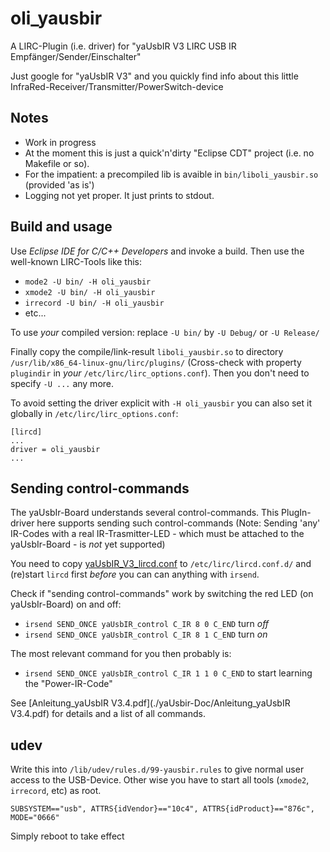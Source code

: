 # oli_yausbir
A LIRC-Plugin (i.e. driver) for "yaUsbIR V3 LIRC USB IR Empfänger/Sender/Einschalter"

Just google for "yaUsbIR V3" and you quickly find info about this little InfraRed-Receiver/Transmitter/PowerSwitch-device

## Notes
- Work in progress
- At the moment this is just a quick'n'dirty "Eclipse CDT" project (i.e. no Makefile or so).
- For the impatient: a precompiled lib is avaible in `bin/liboli_yausbir.so` (provided 'as is')
- Logging not yet proper. It just prints to stdout.

## Build and usage
Use *Eclipse IDE for C/C++ Developers* and invoke a build. Then use the well-known LIRC-Tools like this:
- `mode2 -U bin/ -H oli_yausbir`
- `xmode2 -U bin/ -H oli_yausbir`
- `irrecord -U bin/ -H oli_yausbir`
- etc...

To use *your* compiled version: replace `-U bin/` by `-U Debug/` or `-U Release/`

Finally copy the compile/link-result `liboli_yausbir.so` to directory `/usr/lib/x86_64-linux-gnu/lirc/plugins/` (Cross-check with property `plugindir` in *your* `/etc/lirc/lirc_options.conf`). Then you don't need to specify `-U ...` any more.

To avoid setting the driver explicit with `-H oli_yausbir` you can also set it globally in `/etc/lirc/lirc_options.conf`:

```
[lircd]
...
driver = oli_yausbir
...
```

## Sending control-commands
The yaUsbIr-Board understands several control-commands. This PlugIn-driver here supports sending such control-commands (Note: Sending 'any' IR-Codes with a real IR-Trasmitter-LED - which must be attached to the yaUsbIr-Board - is *not* yet supported)

You need to copy [yaUsbIR_V3_lircd.conf](./yaUsbIr-Doc/yausbirv3.003/yaUsbIR_V3_lircd.conf) to `/etc/lirc/lircd.conf.d/` and (re)start `lircd` first *before* you can can anything with `irsend`.

Check if "sending control-commands" work by switching the red LED (on yaUsbIr-Board) on and off:
- `irsend SEND_ONCE yaUsbIR_control C_IR 8 0 C_END` turn *off*
- `irsend SEND_ONCE yaUsbIR_control C_IR 8 1 C_END` turn *on*

The most relevant command for you then probably is:
- `irsend SEND_ONCE yaUsbIR_control C_IR 1 1 0 C_END` to start learning the "Power-IR-Code"

See [Anleitung_yaUsbIR V3.4.pdf](./yaUsbir-Doc/Anleitung_yaUsbIR V3.4.pdf) for details and a list of all commands.

## udev
Write this into `/lib/udev/rules.d/99-yausbir.rules` to give normal user access to the USB-Device.
Other wise you have to start all tools (`xmode2`, `irrecord`, etc) as root.

```
SUBSYSTEM=="usb", ATTRS{idVendor}=="10c4", ATTRS{idProduct}=="876c", MODE="0666"
```
Simply reboot to take effect
